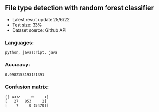## File type detection with random forest classifier

- Latest result update 25/6/22
- Test size: 33%
- Dataset source: Github API

### Languages: 
    python, javascript, java
### Accuracy: 
    0.9982153193131391

### Confusion matrix:
    [[ 4372     0     1]
    [   27   853     2]
    [    7     0 15470]]